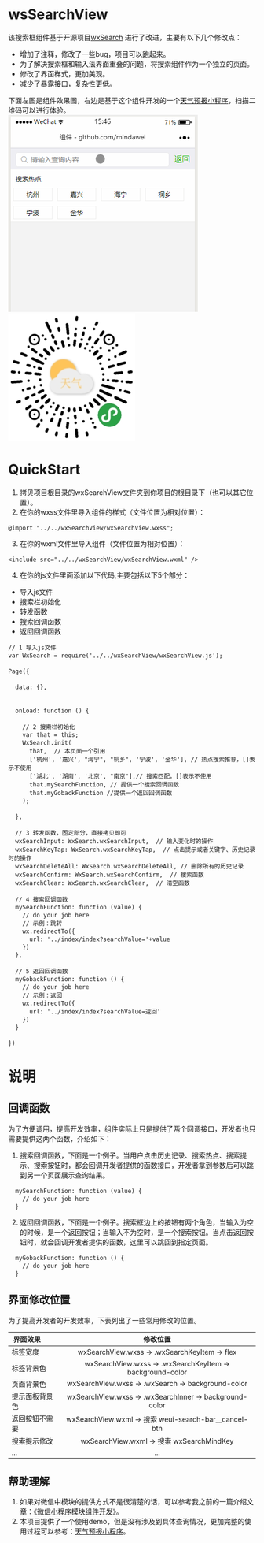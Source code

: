 # wsSearchView
该搜索框组件基于开源项目<a href="https://github.com/icindy/wxSearch">wxSearch</a> 进行了改进，主要有以下几个修改点：
* 增加了注释，修改了一些bug，项目可以跑起来。
* 为了解决搜索框和输入法界面重叠的问题，将搜索组件作为一个独立的页面。
* 修改了界面样式，更加美观。
* 减少了暴露接口，复杂性更低。

下面左图是组件效果图，右边是基于这个组件开发的一个<a href="https://github.com/mindawei/weather">天气预报小程序</a>，扫描二维码可以进行体验。
![wsSearchView效果](screenshoot/wsSearchView.gif)
![查询天气小程序](screenshoot/weahter-weixin.jpg)

# QuickStart
1. 拷贝项目根目录的wxSearchView文件夹到你项目的根目录下（也可以其它位置）。
2. 在你的wxss文件里导入组件的样式（文件位置为相对位置）：
```
@import "../../wxSearchView/wxSearchView.wxss";
```
3. 在你的wxml文件里导入组件（文件位置为相对位置）：
```
<include src="../../wxSearchView/wxSearchView.wxml" />
```
4. 在你的js文件里面添加以下代码,主要包括以下5个部分：
* 导入js文件
* 搜索栏初始化
* 转发函数
* 搜索回调函数
* 返回回调函数
```
// 1 导入js文件
var WxSearch = require('../../wxSearchView/wxSearchView.js');

Page({

  data: {},

  
  onLoad: function () {
  
    // 2 搜索栏初始化
    var that = this;
    WxSearch.init(
      that,  // 本页面一个引用
      ['杭州', '嘉兴', "海宁", "桐乡", '宁波', '金华'], // 热点搜索推荐，[]表示不使用
      ['湖北', '湖南', '北京', "南京"],// 搜索匹配，[]表示不使用
      that.mySearchFunction, // 提供一个搜索回调函数
      that.myGobackFunction //提供一个返回回调函数
    );
    
  },

  // 3 转发函数，固定部分，直接拷贝即可
  wxSearchInput: WxSearch.wxSearchInput,  // 输入变化时的操作
  wxSearchKeyTap: WxSearch.wxSearchKeyTap,  // 点击提示或者关键字、历史记录时的操作
  wxSearchDeleteAll: WxSearch.wxSearchDeleteAll, // 删除所有的历史记录
  wxSearchConfirm: WxSearch.wxSearchConfirm,  // 搜索函数
  wxSearchClear: WxSearch.wxSearchClear,  // 清空函数

  // 4 搜索回调函数  
  mySearchFunction: function (value) {
    // do your job here
    // 示例：跳转
    wx.redirectTo({
      url: '../index/index?searchValue='+value
    })
  },

  // 5 返回回调函数
  myGobackFunction: function () {
    // do your job here
    // 示例：返回
    wx.redirectTo({
      url: '../index/index?searchValue=返回'  
    })
  }

})
```

# 说明
## 回调函数
为了方便调用，提高开发效率，组件实际上只是提供了两个回调接口，开发者也只需要提供这两个函数，介绍如下：
1.  搜索回调函数，下面是一个例子。当用户点击历史记录、搜索热点、搜索提示、搜索按钮时，都会回调开发者提供的函数接口，开发者拿到参数后可以跳到另一个页面展示查询结果。
```
  mySearchFunction: function (value) {
    // do your job here
  }
```  
2. 返回回调函数，下面是一个例子。搜索框边上的按钮有两个角色，当输入为空的时候，是一个返回按钮；当输入不为空时，是一个搜索按钮。当点击返回按钮时，就会回调开发者提供的函数，这里可以跳回到指定页面。
```
  myGobackFunction: function () {
    // do your job here
  }
```

## 界面修改位置
为了提高开发者的开发效率，下表列出了一些常用修改的位置。

| 界面效果       | 修改位置 | 
| ------------- |:-------------:| 
| 标签宽度       | wxSearchView.wxss -> .wxSearchKeyItem -> flex |
| 标签背景色     | wxSearchView.wxss -> .wxSearchKeyItem -> background-color |
| 页面背景色     | wxSearchView.wxss -> .wxSearch -> background-color |
| 提示面板背景色  | wxSearchView.wxss -> .wxSearchInner -> background-color |
| 返回按钮不需要 | wxSearchView.wxml -> 搜索 weui-search-bar__cancel-btn |
| 搜索提示修改 | wxSearchView.wxml -> 搜索 wxSearchMindKey |
| ... | ... |

## 帮助理解
1. 如果对微信中模块的提供方式不是很清楚的话，可以参考我之前的一篇介绍文章：<a href="https://wlwb.github.io/2018/01/09/%E5%BE%AE%E4%BF%A1%E5%B0%8F%E7%A8%8B%E5%BA%8F%E6%A8%A1%E5%9D%97%E7%BB%84%E4%BB%B6%E5%BC%80%E5%8F%91/">《微信小程序模块组件开发》</a>。
2. 本项目提供了一个使用demo，但是没有涉及到具体查询情况，更加完整的使用过程可以参考：<a href="https://github.com/mindawei/weather">天气预报小程序</a>。

